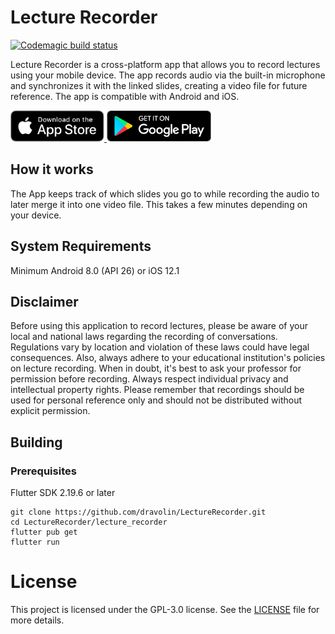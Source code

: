 # Lecture Recorder
[![Codemagic build status](https://api.codemagic.io/apps/644ad786c8eb18dd0cf43f16/644ad786c8eb18dd0cf43f15/status_badge.svg)](https://codemagic.io/apps/644ad786c8eb18dd0cf43f16/644ad786c8eb18dd0cf43f15/latest_build)

Lecture Recorder is a cross-platform app that allows you to record lectures using your mobile device. The app records audio via the built-in microphone and synchronizes it with the linked slides, creating a video file for future reference. The app is compatible with Android and iOS.

<a href="https://apps.apple.com/app/lecturerecorder-slides-audio/id6449231186">
  <img src="https://github.com/dravolin/LectureRecorder/raw/main/assets/app-store-badge.png" height="50"/> 
</a>
<a href="https://play.google.com/store/apps/details?id=me.muehl.lecture_recorder"> 
  <img src="https://github.com/dravolin/LectureRecorder/raw/main/assets/play-store-badge.png" height="50" />
</a>

## How it works

The App keeps track of which slides you go to while recording the audio to later merge it into one video file. This takes a few minutes depending on your device.

## System Requirements
Minimum Android 8.0 (API 26) or iOS 12.1

## Disclaimer
Before using this application to record lectures, please be aware of your local and national laws regarding the recording of conversations. Regulations vary by location and violation of these laws could have legal consequences. Also, always adhere to your educational institution's policies on lecture recording. When in doubt, it's best to ask your professor for permission before recording. Always respect individual privacy and intellectual property rights. Please remember that recordings should be used for personal reference only and should not be distributed without explicit permission.

## Building

### Prerequisites

Flutter SDK 2.19.6 or later

```
git clone https://github.com/dravolin/LectureRecorder.git
cd LectureRecorder/lecture_recorder
flutter pub get
flutter run
```

# License

This project is licensed under the GPL-3.0 license. See the [LICENSE](LICENSE) file for more details.
